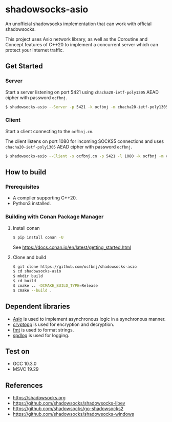 # shadowsocks-asio

An unofficial shadowsocks implementation that can work with official shadowsocks.

This project uses Asio network library, as well as the Coroutine and Concept features of C++20 to implement a concurrent server which can protect your Internet traffic.

## Get Started

### Server

Start a server listening on port 5421 using `chacha20-ietf-poly1305` AEAD cipher with password `ocfbnj`.

~~~bash
$ shadowsocks-asio --Server -p 5421 -k ocfbnj -m chacha20-ietf-poly1305
~~~

### Client

Start a client connecting to the `ocfbnj.cn`.

The client listens on port 1080 for incoming SOCKS5 connections and uses `chacha20-ietf-poly1305` AEAD cipher with password `ocfbnj`.

~~~bash
$ shadowsocks-asio --Client -s ocfbnj.cn -p 5421 -l 1080 -k ocfbnj -m chacha20-ietf-poly1305
~~~

## How to build

### Prerequisites

- A compiler supporting C++20.
- Python3 installed.

### Building with Conan Package Manager

1. Install conan
    ~~~bash
    $ pip install conan -U
    ~~~
    See <https://docs.conan.io/en/latest/getting_started.html>

2. Clone and build
    ~~~bash
    $ git clone https://github.com/ocfbnj/shadowsocks-asio
    $ cd shadowsocks-asio
    $ mkdir build
    $ cd build
    $ cmake .. -DCMAKE_BUILD_TYPE=Release
    $ cmake --build .
    ~~~

## Dependent libraries
- [Asio](https://think-async.com/Asio/) is used to implement asynchronous logic in a synchronous manner.
- [cryptopp](https://github.com/weidai11/cryptopp) is used for encryption and decryption.
- [fmt](https://github.com/fmtlib/fmt) is used to format strings.
- [spdlog](https://github.com/gabime/spdlog) is used for logging.

## Test on
- GCC 10.3.0
- MSVC 19.29

## References
- <https://shadowsocks.org>
- <https://github.com/shadowsocks/shadowsocks-libev>
- <https://github.com/shadowsocks/go-shadowsocks2>
- <https://github.com/shadowsocks/shadowsocks-windows>
